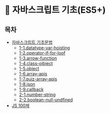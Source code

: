 # 📗 자바스크립트 기초(ES5+)

## 목차
- [자바스크립트 기초문법](https://github.com/bomida/Basic-javascript/tree/main/기본%20문법)
    - [1-1.datatype-var-hoisting](https://github.com/bomida/Basic-javascript/blob/main/기본%20문법/1-1.datatype-var-hoisting.js)
    - [1-2.operator-if-for-loof]()
    - [1-3.arrow-function]()
    - [1-4.class-ojbject]()
    - [1-5.object]()
    - [1-6.array-apis]()
    - [1-7.quiz-array-apis]()
    - [1-8.json]()
    - [1-9.callback]()
    - [2-1.number-string]()
    - [2-2.boolean-null-undfined]()
- [JS 100제](https://github.com/bomida/Basic-javascript/tree/main/JS%20100제)
